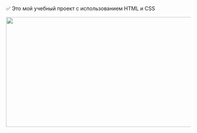 ✅ Это мой учебный проект с использованием  HTML и CSS
<div align="center">
  <img src="https://media.giphy.com/media/8SRqnPebX1H8lQy5YR/giphy.gif" width="600" height="300"/>
</div>


